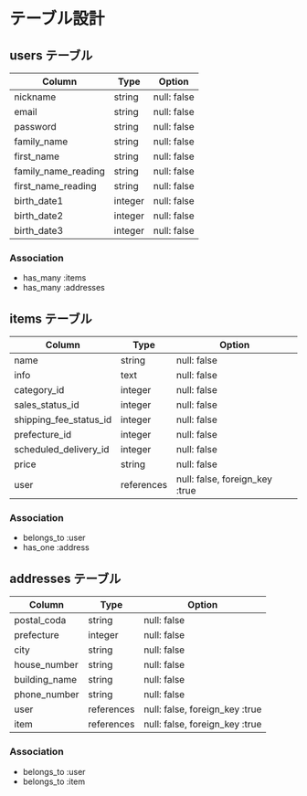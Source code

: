 # テーブル設計

## users テーブル

|  Column               |  Type     |  Option  |
|  -------------------  |  -------- |  ------  |
|  nickname             |  string   |  null:  false  |
|  email                |  string   |  null:  false  |
|  password             |  string   |  null:  false  |
|  family_name          |  string   |  null:  false  |
|  first_name           |  string   |  null:  false  |
|  family_name_reading  |  string   |  null:  false  |
|  first_name_reading   |  string   |  null:  false  |
|  birth_date1          |  integer  |  null:  false  |
|  birth_date2          |  integer  |  null:  false  |
|  birth_date3          |  integer  |  null:  false  |

### Association

- has_many :items
- has_many :addresses

## items テーブル

|  Column                 |  Type         |  Option                           |
|  ---------------------  |  -----------  |  -------------------------------  |
|  name                   |  string       |  null:  false                     |
|  info                   |  text         |  null:  false                     |
|  category_id            |  integer      |  null:  false                     |
|  sales_status_id        |  integer      |  null:  false                     |
|  shipping_fee_status_id |  integer      |  null:  false                     |
|  prefecture_id          |  integer      |  null:  false                     |
|  scheduled_delivery_id  |  integer      |  null:  false                     |
|  price                  |  string       |  null:  false                     |
|  user                   |  references   |  null:  false, foreign_key :true  |

### Association

- belongs_to :user
- has_one :address

## addresses テーブル

|  Column                 |  Type         |  Option                           |
|  ---------------------  |  -----------  |  -------------------------------  |
|  postal_coda            |  string       |  null:  false                     |
|  prefecture             |  integer      |  null:  false                     |
|  city                   |  string       |  null:  false                     |
|  house_number           |  string       |  null:  false                     |
|  building_name          |  string       |  null:  false                     |
|  phone_number           |  string       |  null:  false                     |
|  user                   |  references   |  null:  false, foreign_key :true  |
|  item                   |  references   |  null:  false, foreign_key :true  |


### Association

- belongs_to :user
- belongs_to :item